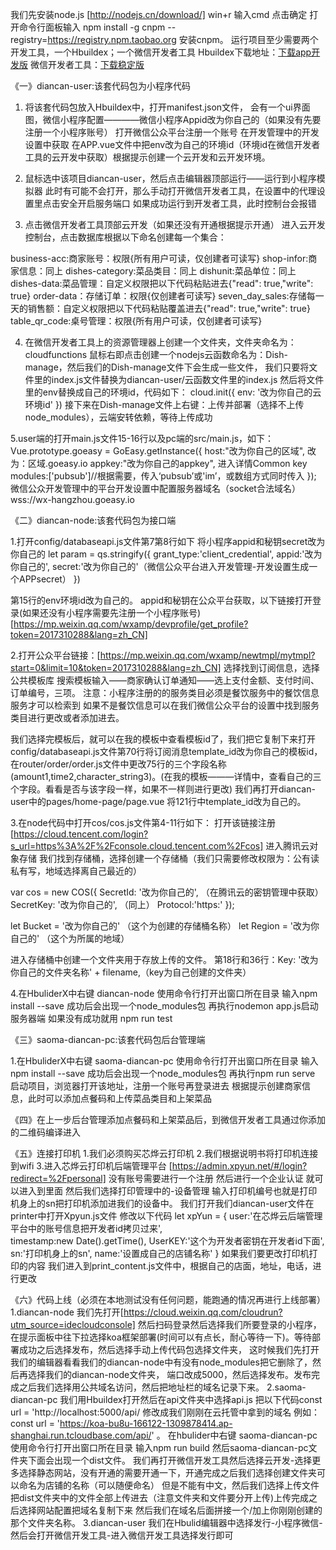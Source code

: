 我们先安装node.js [http://nodejs.cn/download/]
win+r 输入cmd 点击确定 打开命令行面板输入 npm install -g cnpm --registry=https://registry.npm.taobao.org 安装cnpm。
运行项目至少需要两个开发工具，一个Hbuildex；一个微信开发者工具
Hbuildex下载地址：[下载app开发版](https://www.dcloud.io/hbuilderx.html)
微信开发者工具：[下载稳定版](https://developers.weixin.qq.com/miniprogram/dev/devtools/download.html)

《一》diancan-user:该套代码包为小程序代码

1. 将该套代码包放入Hbuildex中，打开manifest.json文件，
   会有一个ui界面图，微信小程序配置————微信小程序Appid改为你自己的（如果没有先要注册一个小程序账号）
   打开微信公众平台注册一个账号 在开发管理中的开发设置中获取
   在APP.vue文件中把env改为自己的环境id（环境id在微信开发者工具的云开发中获取）根据提示创建一个云开发和云开发环境。

2. 鼠标选中该项目diancan-user，然后点击编辑器顶部运行——运行到小程序模拟器
   此时有可能不会打开，那么手动打开微信开发者工具，在设置中的代理设置里点击安全开启服务端口
   如果成功运行到开发者工具，此时控制台会报错

3. 点击微信开发者工具顶部云开发（如果还没有开通根据提示开通）
   进入云开发控制台，点击数据库根据以下命名创建每一个集合：

business-acc:商家账号：权限{所有用户可读，仅创建者可读写}
shop-infor:商家信息：同上
dishes-category:菜品类目：同上
dishunit:菜品单位：同上
dishes-data:菜品管理：自定义权限把以下代码粘贴进去{"read": true,"write": true}
order-data：存储订单：权限{仅创建者可读写}
seven_day_sales:存储每一天的销售额：自定义权限把以下代码粘贴覆盖进去{"read": true,"write": true}
table_qr_code:桌号管理：权限{所有用户可读，仅创建者可读写}

4. 在微信开发者工具上的资源管理器上创建一个文件夹，文件夹命名为：cloudfunctions
   鼠标右即点击创建一个nodejs云函数命名为：Dish-manage，然后我们的Dish-manage文件下会生成一些文件，
   我们只要将文件里的index.js文件替换为diancan-user/云函数文件里的index.js
   然后将文件里的env替换成自己的环境id，代码如下：
   cloud.init({
   env: '改为你自己的云环境id'
   })
   接下来在Dish-manage文件上右键：上传并部署（选择不上传node_modules），云端安转依赖，等待上传成功


5.user端的打开main.js文件15-16行以及pc端的src/main.js，如下：
Vue.prototype.goeasy = GoEasy.getInstance({
host:"改为你自己的区域",  改为：区域.goeasy.io
appkey:"改为你自己的appkey", 进入详情Common key
modules:['pubsub']//根据需要，传入‘pubsub’或'im’，或数组方式同时传入
});
微信公众开发管理中的平台开发设置中配置服务器域名（socket合法域名）wss://wx-hangzhou.goeasy.io


《二》diancan-node:该套代码包为接口端

1.打开config/databaseapi.js文件第7第8行如下
将小程序appid和秘钥secret改为你自己的
let param = qs.stringify({
grant_type:'client_credential',
appid:'改为你自己的',
secret:'改为你自己的'（微信公众平台进入开发管理-开发设置生成一个APPsecret）
})

第15行的env环境id改为自己的。
appid和秘钥在公众平台获取，以下链接打开登录(如果还没有小程序需要先注册一个小程序账号)
[https://mp.weixin.qq.com/wxamp/devprofile/get_profile?token=2017310288&lang=zh_CN]

2.打开公众平台链接：[https://mp.weixin.qq.com/wxamp/newtmpl/mytmpl?start=0&limit=10&token=2017310288&lang=zh_CN]
选择找到订阅信息，选择公共模板库 搜索模板输入——商家确认订单通知——选上支付金额、支付时间、订单编号，三项。
注意：小程序注册的的服务类目必须是餐饮服务中的餐饮信息服务才可以检索到
如果不是餐饮信息可以在我们微信公众平台的设置中找到服务类目进行更改或者添加进去。

我们选择完模板后，就可以在我的模板中查看模板id了，我们把它复制下来打开config/databaseapi.js文件第70行将订阅消息template_id改为你自己的模板id，
在router/order/order.js文件中更改75行的三个字段名称(amount1,time2,character_string3)。(在我的模板———详情中，查看自己的三个字段。看看是否与该字段一样，如果不一样则进行更改)
我们再打开diancan-user中的pages/home-page/page.vue 将121行中template_id改为自己的。


3.在node代码中打开cos/cos.js文件第4-11行如下：
打开该链接注册[https://cloud.tencent.com/login?s_url=https%3A%2F%2Fconsole.cloud.tencent.com%2Fcos]
进入腾讯云对象存储 我们找到存储桶，选择创建一个存储桶（我们只需要修改权限为：公有读私有写，地域选择离自己最近的）

var cos = new COS({
SecretId: '改为你自己的',  （在腾讯云的密钥管理中获取）
SecretKey: '改为你自己的', （同上）
Protocol:'https:'
});

let Bucket = '改为你自己的'  （这个为创建的存储桶名称）
let Region = '改为你自己的'    （这个为所属的地域）

进入存储桶中创建一个文件夹用于存放上传的文件。
第18行和36行：Key: '改为你自己的文件夹名称' + filename,（key为自己创建的文件夹）

4.在HbuliderX中右键 diancan-node 使用命令行打开出窗口所在目录 输入npm install --save 成功后会出现一个node_modules包
再执行nodemon app.js启动服务器端 如果没有成功就用 npm run test


《三》saoma-diancan-pc:该套代码包后台管理端

1.在HbuliderX中右键 saoma-diancan-pc 使用命令行打开出窗口所在目录 输入 npm install --save 成功后会出现一个node_modules包
再执行npm run serve 启动项目，浏览器打开该地址，注册一个账号再登录进去
根据提示创建商家信息，此时可以添加点餐码和上传菜品类目和上架菜品


《四》在上一步后台管理添加点餐码和上架菜品后，到微信开发者工具通过你添加的二维码编译进入


《五》连接打印机
1.我们必须购买芯烨云打印机
2.我们根据说明书将打印机连接到wifi
3.进入芯烨云打印机后端管理平台 [https://admin.xpyun.net/#/login?redirect=%2Fpersonal]
没有账号需要进行一个注册 然后进行一个企业认证 就可以进入到里面
然后我们选择打印管理中的-设备管理 输入打印机编号也就是打印机身上的sn把打印机添加进我们的设备中。
我们打开我们diancan-user文件在printer中打开Xpyun.js文件
修改以下代码
let xpYun = {
user:'在芯烨云后端管理平台中的账号信息把开发者id拷贝过来',  
timestamp:new Date().getTime(),
UserKEY:'这个为开发者密钥在开发者id下面',
sn:'打印机身上的sn',
name:'设置成自己的店铺名称'
}
如果我们要更改打印机打印的内容
我们进入到print_content.js文件中，根据自己的店面，地址，电话，进行更改

《六》代码上线（必须在本地测试没有任何问题，能跑通的情况再进行上线部署）
1.diancan-node
我们先打开[https://cloud.weixin.qq.com/cloudrun?utm_source=idecloudconsole] 然后扫码登录然后选择我们所要登录的小程序，
在提示面板中往下拉选择koa框架部署(时间可以有点长，耐心等待一下)。等待部署成功之后选择发布，然后选择手动上传代码包选择文件夹，
这时候我们先打开我们的编辑器看看我们的diancan-node中有没有node_modules把它删除了，然后再选择我们的diancan-node文件夹，
端口改成5000，然后选择发布。发布完成之后我们选择用公共域名访问，然后把地址栏的域名记录下来。
2.saoma-diancan-pc
我们用Hbuildex打开然后在api文件夹中选择api.js 把以下代码const url = 'http://localhost:5000/api/ 修改成我们刚刚在云托管中拿到的域名
例如：const url = 'https://koa-bu8u-166122-1309878414.ap-shanghai.run.tcloudbase.com/api/' 。
在hbulider中右键 saoma-diancan-pc 使用命令行打开出窗口所在目录
输入npm run build 然后saoma-diancan-pc文件夹下面会出现一个dist文件。
我们再打开微信开发工具然后选择云开发-选择更多选择静态网站，没有开通的需要开通一下，开通完成之后我们选择创建文件夹可以命名为店铺的名称（可以随便命名）
但是不能有中文，然后我们选择上传文件把dist文件夹中的文件全部上传进去（注意文件夹和文件要分开上传)上传完成之后选择网站配置把域名复制下来
然后我们在域名后面拼接一个/加上你刚刚创建的那个文件夹名称。
3.diancan-user
我们在Hbulid编辑器中选择发行-小程序微信-然后会打开微信开发工具-进入微信开发工具选择发行即可



